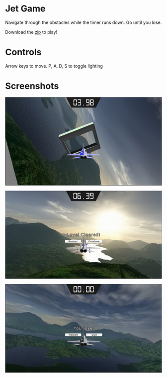 # Jet Game

Navigate through the obstacles while the timer runs down. Go until you lose.

Download the [zip](https://github.com/bcout/Games/tree/main/JetGame/Releases) to play!

# Controls

Arrow keys to move.
P, A, D, S to toggle lighting

# Screenshots

![1](Images/1.PNG)

![2](Images/2.PNG)

![3](Images/3.PNG)
